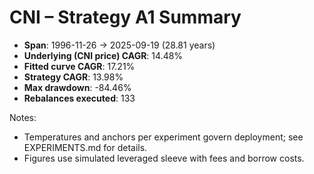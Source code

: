# CNI – Strategy A1 Summary

- **Span**: 1996-11-26 → 2025-09-19 (28.81 years)
- **Underlying (CNI price) CAGR**: 14.48%
- **Fitted curve CAGR**: 17.21%
- **Strategy CAGR**: 13.98%
- **Max drawdown**: -84.46%
- **Rebalances executed**: 133

Notes:

- Temperatures and anchors per experiment govern deployment; see EXPERIMENTS.md for details.
- Figures use simulated leveraged sleeve with fees and borrow costs.
